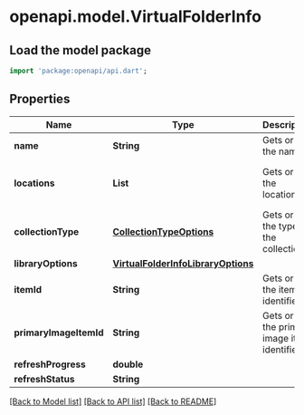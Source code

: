 # openapi.model.VirtualFolderInfo

## Load the model package
```dart
import 'package:openapi/api.dart';
```

## Properties
Name | Type | Description | Notes
------------ | ------------- | ------------- | -------------
**name** | **String** | Gets or sets the name. | [optional] 
**locations** | **List<String>** | Gets or sets the locations. | [optional] [default to const []]
**collectionType** | [**CollectionTypeOptions**](CollectionTypeOptions.md) | Gets or sets the type of the collection. | [optional] 
**libraryOptions** | [**VirtualFolderInfoLibraryOptions**](VirtualFolderInfoLibraryOptions.md) |  | [optional] 
**itemId** | **String** | Gets or sets the item identifier. | [optional] 
**primaryImageItemId** | **String** | Gets or sets the primary image item identifier. | [optional] 
**refreshProgress** | **double** |  | [optional] 
**refreshStatus** | **String** |  | [optional] 

[[Back to Model list]](../README.md#documentation-for-models) [[Back to API list]](../README.md#documentation-for-api-endpoints) [[Back to README]](../README.md)


